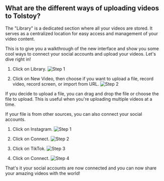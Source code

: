 ## What are the different ways of uploading videos to Tolstoy?

The "Library" is a dedicated section where all your videos are stored. It serves as a centralized location for easy access and management of your video content.

This is to give you a walkthrough of the new interface and show you some cool ways to connect your social accounts and upload your videos. Let's dive right in!

1. Click on Library. 
   ![Step 1](https://downloads.intercomcdn.com/i/o/940641677/0893c240e2743037030e49f7/image.png)

2. Click on New Video, then choose if you want to upload a file, record video, record screen, or import from URL.
   ![Step 2](https://downloads.intercomcdn.com/i/o/745397263/9e13f498a802458eb7409016/image.png)

If you decide to upload a file, you can drag and drop the file or choose the file to upload. This is useful when you're uploading multiple videos at a time.

If your file is from other sources, you can also connect your social accounts.

1. Click on Instagram. 
   ![Step 1](https://downloads.intercomcdn.com/i/o/940642621/6ef3064042e37ec078385018/image.png)

2. Click on Connect. 
   ![Step 2](https://downloads.intercomcdn.com/i/o/745399127/e8fec3fb13b240f6be26fa19/image.png)

3. Click on TikTok. 
   ![Step 3](https://downloads.intercomcdn.com/i/o/940643232/b6b03fb115dc8929b2c0abc8/image.png)

4. Click on Connect. 
   ![Step 4](https://downloads.intercomcdn.com/i/o/745399563/11eb5624abbc05fa55eef5ac/image.png)

That's it your social accounts are now connected and you can now share your amazing videos with the world!
